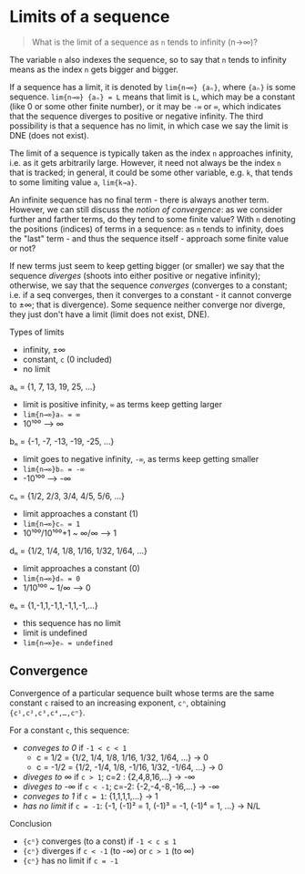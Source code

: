 # Limits of a sequence

>What is the limit of a sequence as `n` tends to infinity (n→∞)?

The variable `n` also indexes the sequence, so to say that `n` tends to infinity means as the index `n` gets bigger and bigger.

If a sequence has a limit, it is denoted by `lim{n→∞} {aₙ}`, where `{aₙ}` is some sequence. `lim{n→∞} {aₙ} = L` means that limit is `L`, which may be a constant (like 0 or some other finite number), or it may be `-∞` or `∞`, which indicates that the sequence diverges to positive or negative infinity. The third possibility is that a sequence has no limit, in which case we say the limit is DNE (does not exist). 

The limit of a sequence is typically taken as the index `n` approaches infinity, i.e. as it gets arbitrarily large. However, it need not always be the index `n` that is tracked; in general, it could be some other variable, e.g. `k`, that tends to some limiting value `a`, `lim{k→a}`.

An infinite sequence has no final term - there is always another term. However, we can still discuss the *notion of convergence*: as we consider further and farther terms, do they tend to some finite value? With `n` denoting the positions (indices) of terms in a sequence: as `n` tends to infinity, does the "last" term - and thus the sequence itself - approach some finite value or not?

If new terms just seem to keep getting bigger (or smaller) we say that the sequence *diverges* (shoots into either positive or negative infinity); otherwise, we say that the sequence *converges* (converges to a constant; i.e. if a seq converges, then it converges to a constant - it cannot converge to ±∞; that is divergence). Some sequence neither converge nor diverge, they just don't have a limit (limit does not exist, DNE).

Types of limits
- infinity, ±∞
- constant, `c` (0 included)
- no limit

aₙ = {1, 7, 13, 19, 25, …}
- limit is positive infinity, `∞` as terms keep getting larger
- `lim{n→∞}aₙ = ∞`
- 10¹⁰⁰ --> ∞

bₙ = {-1, -7, -13, -19, -25, …}
- limit goes to negative infinity, `-∞`, as terms keep getting smaller
- `lim{n→∞}bₙ = -∞`
- -10¹⁰⁰ --> -∞

cₙ = {1/2, 2/3, 3/4, 4/5, 5/6, …}
- limit approaches a constant (1)
- `lim{n→∞}cₙ = 1`
- 10¹⁰⁰/10¹⁰⁰+1 ~ ∞/∞ --> 1

dₙ = {1/2, 1/4, 1/8, 1/16, 1/32, 1/64, …}
- limit approaches a constant (0)
- `lim{n→∞}dₙ = 0`
- 1/10¹⁰⁰ ~ 1/∞ --> 0

eₙ = {1,-1,1,-1,1,-1,1,-1,…}
- this sequence has no limit
- limit is undefined
- `lim{n→∞}eₙ = undefined`

## Convergence

Convergence of a particular sequence built whose terms are the same constant `c` raised to an increasing exponent, `cⁿ`, obtaining `{c¹,c²,c³,c⁴,…,cⁿ}`.

For a constant `c`, this sequence:
- *conveges to 0* if `-1 < c < 1`
  - c =  1/2 = {1/2,  1/4, 1/8,  1/16, 1/32,  1/64, …} → 0
  - c = -1/2 = {1/2, -1/4, 1/8, -1/16, 1/32, -1/64, …} → 0
- *diveges to ∞*  if `c > 1`; c=2 : {2,4,8,16,…} → -∞
- *diveges to -∞* if `c < -1`; c=-2: {-2,-4,-8,-16,…} → -∞
- *conveges to 1* if `c = 1`: {1,1,1,1,…} → 1
- *has no limit*  if `c = -1`: {-1, (-1)² = 1, (-1)³ = -1, (-1)⁴ = 1, …} → N/L

Conclusion
- `{cⁿ}` converges (to a const) if `-1 < c ≤ 1`
- `{cⁿ}` diverges if `c < -1` (to -∞) or `c > 1` (to ∞)
- `{cⁿ}` has no limit if `c = -1`

